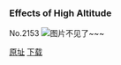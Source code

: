 ### Effects of High Altitude
No.2153
![图片不见了~~~](https://imgs.xkcd.com/comics/effects_of_high_altitude.png)

[原址](https://xkcd.com//2153) [下载](https://imgs.xkcd.com/comics/effects_of_high_altitude.png)

